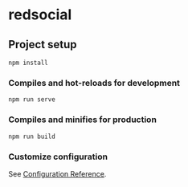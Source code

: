 # redsocial

## Project setup
```
npm install
```

### Compiles and hot-reloads for development
```
npm run serve 
```

### Compiles and minifies for production
```
npm run build
```

### Customize configuration
See [Configuration Reference](https://cli.vuejs.org/config/).
